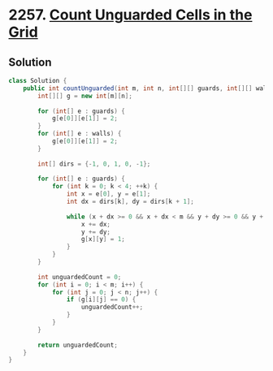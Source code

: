 # 2257. [Count Unguarded Cells in the Grid](https://leetcode.com/problems/count-unguarded-cells-in-the-grid/description/?envType=daily-question&envId=2024-11-21)

## Solution

```java
class Solution {
    public int countUnguarded(int m, int n, int[][] guards, int[][] walls) {
        int[][] g = new int[m][n];
        
        for (int[] e : guards) {
            g[e[0]][e[1]] = 2;
        }
        for (int[] e : walls) {
            g[e[0]][e[1]] = 2;
        }
        
        int[] dirs = {-1, 0, 1, 0, -1};
        
        for (int[] e : guards) {
            for (int k = 0; k < 4; ++k) {
                int x = e[0], y = e[1];
                int dx = dirs[k], dy = dirs[k + 1];
                
                while (x + dx >= 0 && x + dx < m && y + dy >= 0 && y + dy < n && g[x + dx][y + dy] < 2) {
                    x += dx;
                    y += dy;
                    g[x][y] = 1;
                }
            }
        }
        
        int unguardedCount = 0;
        for (int i = 0; i < m; i++) {
            for (int j = 0; j < n; j++) {
                if (g[i][j] == 0) {
                    unguardedCount++;
                }
            }
        }
        
        return unguardedCount;
    }
}
```
